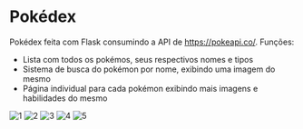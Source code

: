 # Pokédex
Pokédex feita com Flask consumindo a API de https://pokeapi.co/. Funções:
- Lista com todos os pokémos, seus respectivos nomes e tipos
- Sistema de busca do pokémon por nome, exibindo uma imagem do mesmo
- Página individual para cada pokémon exibindo mais imagens e habilidades do mesmo


![1](https://user-images.githubusercontent.com/98183878/212762180-cf5551ce-e44a-42ef-8e71-dd9be6f21f23.png)
![2](https://user-images.githubusercontent.com/98183878/212762177-2815ca46-7b76-41a0-bf77-145ec604c898.png)
![3](https://user-images.githubusercontent.com/98183878/212762176-83fa0018-9c0b-40bc-ab91-85077cb48200.png)
![4](https://user-images.githubusercontent.com/98183878/212762175-1aa35cda-4bc8-412c-865b-dbfb3e6fd86a.png)
![5](https://user-images.githubusercontent.com/98183878/212762169-5be66746-fb83-41c8-b1ed-ed88275ac7a3.png)

